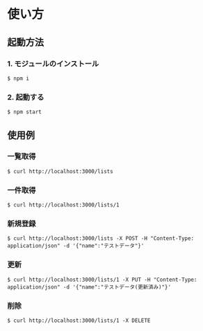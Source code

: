 # 使い方

## 起動方法

### 1. モジュールのインストール

```
$ npm i
```

### 2. 起動する

```
$ npm start
```

## 使用例

### 一覧取得

```
$ curl http://localhost:3000/lists
```

### 一件取得

```
$ curl http://localhost:3000/lists/1
```

### 新規登録

```
$ curl http://localhost:3000/lists -X POST -H "Content-Type: application/json" -d '{"name":"テストデータ"}'
```

### 更新

```
$ curl http://localhost:3000/lists/1 -X PUT -H "Content-Type: application/json" -d '{"name":"テストデータ(更新済み)"}'
```

### 削除

```
$ curl http://localhost:3000/lists/1 -X DELETE
```

